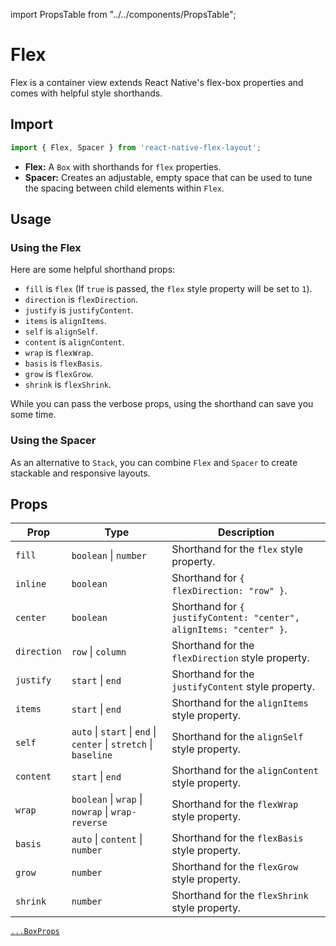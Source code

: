 import PropsTable from "../../components/PropsTable";

# Flex

Flex is a container view extends React Native's flex-box properties and comes with helpful style shorthands.

## Import

```js
import { Flex, Spacer } from 'react-native-flex-layout';
```

- **Flex:** A `Box` with shorthands for `flex` properties.
- **Spacer:** Creates an adjustable, empty space that can be used to tune the spacing between child elements
  within `Flex`.

## Usage

### Using the Flex

Here are some helpful shorthand props:

- `fill` is `flex` (If `true` is passed, the `flex` style property will be set to `1`).
- `direction` is `flexDirection`.
- `justify` is `justifyContent`.
- `items` is `alignItems`.
- `self` is `alignSelf`.
- `content` is `alignContent`.
- `wrap` is `flexWrap`.
- `basis` is `flexBasis`.
- `grow` is `flexGrow`.
- `shrink` is `flexShrink`.

While you can pass the verbose props, using the shorthand can save you some time.

### Using the Spacer

As an alternative to `Stack`, you can combine `Flex` and `Spacer` to create stackable and responsive layouts.

## Props

| Prop        | Type                                                              | Description                                                         |
|-------------|-------------------------------------------------------------------|---------------------------------------------------------------------|
| `fill`      | `boolean` \| `number`                                             | Shorthand for the `flex` style property.                            |
| `inline`    | `boolean`                                                         | Shorthand for `{ flexDirection: "row" }`.                           |
| `center`    | `boolean`                                                         | Shorthand for `{ justifyContent: "center", alignItems: "center" }`. |
| `direction` | `row` \| `column`                                                 | Shorthand for the `flexDirection` style property.                   |
| `justify`   | `start` \| `end`                                                  | Shorthand for the `justifyContent` style property.                  |
| `items`     | `start` \| `end`                                                  | Shorthand for the `alignItems` style property.                      |
| `self`      | `auto` \| `start` \| `end` \| `center` \| `stretch` \| `baseline` | Shorthand for the `alignSelf` style property.                       |
| `content`   | `start` \| `end`                                                  | Shorthand for the `alignContent` style property.                    |
| `wrap`      | `boolean` \| `wrap` \| `nowrap` \| `wrap-reverse`                 | Shorthand for the `flexWrap` style property.                        |
| `basis`     | `auto` \| `content` \| `number`                                   | Shorthand for the `flexBasis` style property.                       |
| `grow`      | `number`                                                          | Shorthand for the `flexGrow` style property.                        |
| `shrink`    | `number`                                                          | Shorthand for the `flexShrink` style property.                      |

[`...BoxProps`](/components/box#props)
